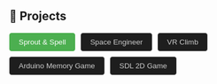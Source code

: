 ## 🚀 Projects

<style>
  .tab-container {
    display: flex;
    flex-wrap: wrap;
    gap: 10px;
    margin-bottom: 10px;
  }

  .tab-button {
    padding: 8px 16px;
    border: 1px solid #444;
    background-color: #1e1e1e;
    color: #ccc;
    cursor: pointer;
    border-radius: 4px;
    transition: background-color 0.2s ease, color 0.2s ease;
  }

  .tab-button:hover {
    background-color: #333;
    color: #fff;
  }

  .tab-button.active {
    background-color: #4caf50; /* muted green */
    color: #fff;
    border-color: #4caf50;
  }

  .tab-content {
    display: none;
    margin-top: 1rem;
  }

  .tab-content.active {
    display: block;
  }

  .feature-container {
  display: flex;
  flex-direction: row;
  align-items: flex-start;
  justify-content: space-between;
  gap: 20px;
  margin-bottom: 40px;
  flex-wrap: wrap;
}

.feature-description {
  flex: 1 1 60%;
  min-width: 300px;
}

.feature-preview {
  flex: 1 1 35%;
  min-width: 200px;
}

.feature-preview img {
  width: 100%;
  height: auto;
  border-radius: 8px;
  border: 1px solid #ccc;
}

</style>

<div class="tab-container">
  <button class="tab-button active" onclick="showTab('sprout')">Sprout & Spell</button>
  <button class="tab-button" onclick="showTab('space')">Space Engineer</button>
  <button class="tab-button" onclick="showTab('vr')">VR Climb</button>
  <button class="tab-button" onclick="showTab('arduino')">Arduino Memory Game</button>
  <button class="tab-button" onclick="showTab('sdl')">SDL 2D Game</button>

</div>

<div id="sprout" class="tab-content">
  <h3>🧙 Sprout & Spell</h3>

  <h4>🛠 Tools Used</h4>
  <div style="display: flex; flex-wrap: wrap; gap: 12px; align-items: center; margin-bottom: 1rem;">
    <img src="/assets/images/Unity6.png" alt="Unity6" title="Unity6" width="180" height="100" />
    <img src="/assets/images/csharp.png" alt="C#" title="C#" width="100" height="100" />
    <img src="/assets/images/netcode.png" alt="Netcode for GameObjects" title="Netcode for GameObjects" width="300" height="100" />
    <img src="/assets/images/Maya.png" alt="Maya" title="Maya" width="100" height="100" />
    <img src="/assets/images/audacity.png" alt="Audacity" title="Audacity" width="400" height="100" />
    <img src="/assets/images/krita.png" alt="krita" title="krita" width="290" height="100" />
    <img src="/assets/images/git.png" alt="Git" title="Git" width="190" height="190" />
  </div>

  <p>A procedurally generated dungeon crawler with scalable multiplayer systems, intelligent AI, and network-synced environments. Built using Unity and Netcode for GameObjects.</p>
  <p>🔗 <a href="https://gitlab.com/DoomHEADSHOT/sproutfps" target="_blank">View on Gitlab</a></p>

  <h4>🔹 Procedural Room Generation</h4>
  <p>Rooms are generated with just the X and Z axis using <code>Graphics.DrawMeshInstanced</code>. A decorations grid system populates each room with assets that feel naturally placed without looking random.</p>
  <img src="/assets/images/roomGenerator.gif" alt="Procedural Room Generation" width="1000" />

  <h4>🔹 Procedural Dungeon Generation</h4>
  <p>Five-step dungeon generation process:</p>
  <ol>
    <li>🧱 Random room placement with optional buffer to prevent overlap.</li>
    <img src="/assets/images/dungeon1.png" alt="Procedural Dungeon Generation" width="500" />
    <li>📐 Delaunay triangulation using Bowyer-Watson algorithm.</li>
    <img src="/assets/images/dungeon2.png" alt="Procedural Dungeon Generation" width="500" />
    <li>🌲 Minimum Spanning Tree (MST) with Prim’s algorithm for guaranteed connectivity.</li>
    <img src="/assets/images/dungeon3.png" alt="Procedural Dungeon Generation" width="500" />
    <li>🔄 Optional cycle creation with 12.5% extra edge inclusion.</li>
    <img src="/assets/images/dungeon4.png" alt="Procedural Dungeon Generation" width="500" />
    <li>🧭 A* pathfinding for hallway creation that adapts to terrain and layout.</li>
    <img src="/assets/images/dungeon5.gif" alt="Procedural Dungeon Generation" width="500" />
  </ol>

  <h4>🔹 Advanced AI Behavior</h4>
  <p>Expanded on <em>Space Engineer</em>'s AI system. Enemies now locate and pick up items around the map, adding them to their loot tables. They can also interact with world objects like doors and switches.</p>

  <h4>🔹 Multiplayer Networking</h4>
  <p>Built with <strong>Netcode for GameObjects</strong>:</p>
  <ul>
    <li>🌍 Synced procedural dungeon generation via seed sharing.</li>
    <li>🎭 Synced player and enemy animations.</li>
    <li>🧑‍🤝‍🧑 Fully multiplayer-ready AI interactions and combat systems.</li>
  </ul>
</div>

<div id="space" class="tab-content">
  <h3>🚀 Space Engineer</h3>

  <h4>🛠 Tools Used</h4>
  <div style="display: flex; flex-wrap: wrap; gap: 12px; align-items: center; margin-bottom: 1rem;">
    <img src="/assets/images/Unity.png" alt="Unity" title="Unity" width="150" height="150" />
    <img src="/assets/images/csharp.png" alt="C#" title="C#" width="100" height="100" />
    <img src="/assets/images/Mirror.jpg" alt="Mirror" title="Mirror" width="180" height="120" />
    <img src="/assets/images/Maya.png" alt="Maya" title="Maya" width="100" height="100" />
    <img src="/assets/images/audacity.png" alt="Audacity" title="Audacity" width="400" height="100" />
    <img src="/assets/images/krita.png" alt="krita" title="krita" width="290" height="100" />
    <img src="/assets/images/strapi.png" alt="strapi" title="strapi" width="456" height="110" />
    <img src="/assets/images/git.png" alt="Git" title="Git" width="190" height="190" />
  </div>

  <p>A sci-fi survival game featuring Souls-like combat mechanics, advanced AI behavior, and seamless multiplayer integration — all developed in Unity.</p>
  <p>🔗 <a href="https://gitlab.com/DoomHEADSHOT/spaceengineer" target="_blank">View on Gitlab</a></p>

  <h4>🔹 Player Movement & Combat</h4>
  <p>Implemented a Souls-like system with rolling, dodging, jumping, light/heavy attacks, and fluid combo transitions.</p>

  <h4>🔹 Advanced Animation System</h4>
  <p>Randomized animations, directional hit reactions, upper/lower body blending, and left/right hand-specific attacks.</p>

  <h4>🔹 RPG Stat Scaling</h4>
  <p>Integrated stamina, health, and damage scaling systems based on player stats.</p>

  <h4>🔹 Immersive Effects</h4>
  <p>Used hit angle-based VFX and randomized sound effects for more dynamic and visceral feedback during combat.</p>

  <h4>🔹 Interactions & Items</h4>
  <p>Players can interact with world objects and pickups for resources, weapons, or mission objectives.</p>

  <h4>🔹 Ranged & Melee Weapons</h4>
  <p>Laser guns, hammers, wrenches, and unarmed combat are all supported with unique attack styles.</p>

  <h4>🔹 AI State Machine</h4>
  <p>Custom AI system with Idle, Pursue, Combat Stance, and Attack states, including navigation and target prioritization.</p>

  <h4>🔹 Multiplayer Support</h4>
  <p>Used Mirror for fully networked combat, co-op, and exploration. Players can host sessions, join via code, or browse open lobbies.</p>

  <h4>🔹 Backend & Auth System</h4>
  <p>Connected Unity to Strapi backend. Players can sign up or log in with Discord, Patreon, Twitch, or email via OAuth and UnityWebView.</p>

  <h4>🔹 Save System</h4>
  <p>Created a JSON-based game save and load system to persist progress between sessions.</p>
</div>

<div id="vr" class="tab-content">
  <h3>🧗 VR Climber</h3>

  <h4>🛠 Tools Used</h4>
  <div style="display: flex; flex-wrap: wrap; gap: 12px; align-items: center; margin-bottom: 1rem;">
    <img src="/assets/images/Unity6.png" alt="Unity6" title="Unity6" width="180" height="100" />
    <img src="/assets/images/csharp.png" alt="C#" title="C#" width="100" height="100" />
    <img src="/assets/images/openXR.png" alt="OpenXR" title="OpenXR" width="190" height="100" />
    <img src="/assets/images/Maya.png" alt="Maya" title="Maya" width="100" height="100" />
    <img src="/assets/images/audacity.png" alt="Audacity" title="Audacity" width="400" height="100" />
    <img src="/assets/images/krita.png" alt="krita" title="krita" width="290" height="100" />
    <img src="/assets/images/git.png" alt="Git" title="Git" width="190" height="190" />

  </div>

  <p>Physics-based VR climbing game using OpenXR. Smash falling obstacles with a hammer, only if you swing it hard enough!</p>
  <p>🔗 <a href="https://gitlab.com/DoomHEADSHOT/vr_climb" target="_blank">View on Gitlab</a></p>

  <h4>🔹 Climbing Mechanic</h4>
  <p>Grab specific objects using VR controllers and pull yourself up to climb realistically.</p>

  <h4>🔹 Hand Animations</h4>
  <p>Implemented animated VR hands that react to grip and movement.</p>

  <h4>🔹 Physics-Based Weapons</h4>
  <p>Created tools that break falling objects—only when swung fast enough to trigger impact-based destruction.</p>

  <h4>🔹 Jumping Mechanic</h4>
  <p>Players can jump by pushing themselves off while climbing, allowing for tight-space maneuvers and parkour-style movement.</p>

  <h4>🔹 Environment Setup</h4>
  <p>Designed and optimized the 3D environment layout for immersive VR exploration.</p>
</div>

<div id="arduino" class="tab-content">
  <h3>🧠 Arduino-Based Memory Game</h3>

  <h4>🛠 Tools Used</h4>
  <div style="display: flex; flex-wrap: wrap; gap: 12px; align-items: center; margin-bottom: 1rem;">
    <img src="/assets/images/arduino.png" alt="Arduino" title="Arduino" width="144" height="88" />
    <img src="/assets/images/Qt.png" alt="Qt" title="Qt" width="174" height="174" />
    <img src="/assets/images/mySQL.png" alt="MySQL" title="MySQL" width="180" height="150" />
    <img src="/assets/images/C++.png" alt="C++" title="C++" width="180" height="180" />
    <img src="/assets/images/C.png" alt="C" title="C" width="180" height="180" />
    <img src="/assets/images/git.png" alt="Git" title="Git" width="190" height="190" />

  </div>

  <p>A mini memory game inspired by the sequence test on HumanBenchmark.com. Built using Arduino and Qt for touchscreen and database interaction.</p>
  <p>🔗 <a href="https://github.com/yourusername/arduino-memory-game" target="_blank">View on GitHub</a></p>

  <h4>🔹 Dynamic Memory Management</h4>
  <p>Allocated and deallocated memory dynamically during each game session to support varying levels of gameplay difficulty.</p>

  <h4>🔹 Scoring System & Database</h4>
  <p>Implemented a scoring system and connected it to a MySQL database via Qt to persist player scores.</p>

  <h4>🔹 LCD Touchscreen Calibration</h4>
  <p>Calibrated an LCD touchscreen to detect input accurately for responsive gameplay experience.</p>

  <video controls width="500" src="/assets/videos/memoryGame.mp4">Your browser does not support the video tag.</video>
</div>

<div id="sdl" class="tab-content">
  <h3>🎮 SDL 1.2 – 2D Platformer Game</h3>

  <h4>🛠 Tools Used</h4>
  <div style="display: flex; flex-wrap: wrap; gap: 12px; align-items: center; margin-bottom: 1rem;">
    <img src="/assets/images/SDL.png" alt="SDL" title="SDL" width="230" height="150" />
    <img src="/assets/images/C.png" alt="C" title="C" width="180" height="180" />
    <img src="/assets/images/git.png" alt="Git" title="Git" width="190" height="190" />
    <img src="/assets/images/gimp.png" alt="Gimp" title="Gimp" width="200" height="190" />
    <img src="/assets/images/audacity.png" alt="Audacity" title="Audacity" width="400" height="100" />
    <img src="/assets/images/photoshop.png" alt="Photoshop" title="Photoshop" width="210" height="210" />
    <img src="/assets/images/ubuntu.png" alt="Ubuntu" title="Ubuntu" width="200" height="190" />
  </div>

  <p>A side-scrolling 2D game built using SDL 1.2. Implemented animations, physics, enemies, and collision detection manually from scratch.</p>
  <p>🔗 <a href="https://github.com/yourusername/sdl2d-platformer" target="_blank">View on GitHub</a></p>

  <div class="feature-container">
    <div class="feature-description">
      <h4>🔹 Parabolic Jump</h4>
      <p>
        This feature simulates a jump using a quadratic formula, providing a natural arc to the character’s motion.
      </p>
      <pre><code class="language-c">
      void saut_parabolique(personne *pe,background b,SDL_Surface* screen)
      {
          pe->saut_x=pe->saut_x+1;
          SDL_BlitSurface(b.img2, &pe->pos1, b.img, &pe->pos1);
          pe->pos1.y=pe->saut_y-((pe->pente*(pe->saut_x)*(pe->saut_x))+(pe->sommet*pe->saut_x)+pe->max_jump);
          SDL_BlitSurface(pe->tab[pe->num], NULL, b.img, &pe->pos1);
          SDL_Flip(b.img);
      }
      </code></pre>
    </div>
    <div class="feature-preview">
      <img src="/assets/images/parabolic_jump.gif" alt="Jump Preview" />
    </div>
  </div>

  <div class="feature-container">
    <div class="feature-description">
      <h4>🔹 Quadratic Gravity</h4>
      <p>
        Simulates gravity using a downward parabolic motion for smoother and more realistic fall behavior.
      </p>
      <pre><code class="language-c">
      void gravite_parabolique(personne *pe,background b,SDL_Surface* screen)
      {
          pe->gravite_x=pe->gravite_x+pe->gravite;
          SDL_BlitSurface(b.img2, &pe->pos1, b.img, &pe->pos1);
          pe->pos1.y=pe->gravite_y-((pe->gravite_pente*(pe->gravite_x)*(pe->gravite_x)));
          SDL_BlitSurface(pe->tab[pe->num], NULL, b.img, &pe->pos1);
          SDL_Flip(b.img);
      }
      </code></pre>
    </div>
    <div class="feature-preview">
      <img src="/assets/images/parabolic_gravity.gif" alt="Gravity Preview" />
    </div>
  </div>

  <div class="feature-container">
    <div class="feature-description">
      <h4>🔹 Animated Obstacle Blocks</h4>
      <p>
        Implements wall-mounted moving blocks that protrude and retract at intervals, challenging the player’s timing and precision.
      </p>
      <pre><code class="language-c">
      void blocks_animation(background* bg,background* p,collision* obstacle,
                            char name[],int x,int y,int w,int h,
                            SDL_Surface* screen,int n,int ms,int diff)
      {
          int now = SDL_GetTicks();
          if (now > p->timer + (ms * p->niveau)) {
              if (p->niveau % (n * 2) == 0) p->pos2.x += p->pos2.w;
              p->pos1.x = x;
              if (p->niveau % (n * 2) != 0)
                  p->pos2.x += (p->mode * p->pos2.w);
              SDL_BlitSurface(bg->img1, &p->pos1, bg->img2, &p->pos1);
              SDL_BlitSurface(p->img, &p->pos2, bg->img2, &p->pos1);
              SDL_BlitSurface(bg->img2, &p->pos1, bg->img, &p->pos1);
              if (p->mode == -1) {
                  p->pos3.x = x + 5;
                  SDL_BlitSurface(p->mask, NULL, bg->mask, &p->pos3);
              } else if (p->mode == 1) {
                  p->pos3.x = x + 5;
                  SDL_BlitSurface(bg->img1, &p->pos3, bg->mask, &p->pos3);
              }
              if (p->niveau % n == 0) {
                  p->pos2.x -= p->pos2.w;
                  p->timer = now - (ms * (p->niveau + 1)) + diff;
                  p->mode *= -1;
              }
              p->niveau++;
          }
      }
      </code></pre>
    </div>
    <div class="feature-preview">
      <img src="/assets/images/block_animation.gif" alt="Block Animation Preview" />
      <img src="/assets/images/block_animation_collision.gif" alt="Block Animation Preview" />
      <img src="/assets/images/block_animation_collision_pillar.gif" alt="Block Animation Preview" />
      <img src="/assets/images/block_animation_collision_ledge.gif" alt="Block Animation Preview" />
    </div>
    
  </div>

    
  <div class="feature-container">
    <div class="feature-description">
      <h4>🔹 Whack-a-Mole Minigame</h4>
      <p>
        A fun and interactive minigame where players must hit monkeys that pop up randomly from barrels. The game tracks the score based on how many moles are hit within a time limit.
      </p>
      <pre><code class="language-c">
      void monkey_animation(enigme e,monkey* m,SDL_Surface* screen)
      {
          int now=SDL_GetTicks();

                      if(now>m->timer+(50*m->niveau))
                      {
                          m->pos_sprite.x=(m->pos_sprite.x+(m->status*m->pos_sprite.w))%(m->pos_sprite.w*6);
                          m->niveau++;

                          //printf("(niveau=%d x=%d y=%d)",m->niveau*m->status,m->pos_img.x,m->pos_img.y);
                          read_monkey(m);
                          SDL_BlitSurface(e.img1,&m->pos_img,screen,&m->pos_img);
                          SDL_BlitSurface(m->img,&m->pos_sprite,screen,&m->pos_img);    
                          SDL_UpdateRect(screen,m->pos_img.x,m->pos_img.y,m->pos_sprite.w,m->pos_sprite.h);

                          if(m->niveau%6==0 && m->status==1)
                          {
                              m->status=(-1)*m->status;
                          }
                          else if(m->niveau%6==0 && m->status==-1)
                              {
                                  SDL_BlitSurface(e.img1,&m->pos_img,screen,&m->pos_img);
                                  SDL_Flip(screen);
                                  m->status=0;
                                  m->enig_lvl=0;
                              } 
                      }    
      }
  </code></pre>
  </div>
    <div class="feature-preview">
      <img src="/assets/images/Whack-a-monkey.gif" alt="Whack-a-Mole Minigame Preview" />
    </div>
  </div>
  <div class="feature-container">
    <div class="feature-description">
      <h4>🔹 Split Screen Functionality</h4>
      <p>
        This function splits the screen in half for a multiplayer experience, allowing two characters to be displayed simultaneously on the screen.
      </p>
      <pre><code class="language-c">
      partage_ecran(scrolling *camera1, scrolling *camera2)
      {
          camera1->camera.w = camera1->camera.w / 2;
          camera2->camera.x = 0;
          camera2->camera.w = camera1->camera.w;
          camera2->camera.y = camera1->camera.y;
          camera2->camera.h = camera1->camera.h;
      }
      </code></pre>
    </div>
    <div class="feature-preview">
      <img src="/assets/images/Split_screen.gif" alt="Split Screen Preview" />
    </div>
  </div>

  <div class="feature-container">
    <div class="feature-description">
      <h4>🔹 Collision and Damage Detection</h4>
      <p>
        This function uses a mask background with color detection to determine if the player is colliding with walls or other objects that can cause damage.
      </p>
      <pre><code class="language-c">
      SDL_Color getpixel(background b, SDL_Rect pos)
      {
          SDL_Color color;
          Uint32 col = 0;
          char* pPosition = (char*)b.mask->pixels;
          pPosition += (b.mask->pitch * pos.y);
          pPosition += (b.mask->format->BytesPerPixel * pos.x);
          memcpy(&col, pPosition, b.mask->format->BytesPerPixel);
          SDL_GetRGB(col, b.mask->format, &color.r, &color.g, &color.b);
          return color;
      }
      </code></pre>
    </div>
    <div class="feature-preview">
      <img src="/assets/images/dmg_detection.gif" alt="Collision Detection Preview" />
      <img src="/assets/images/mask.jpg" alt="Background Mask Preview" />
    </div>
  </div>
</div>



<script>
  function showTab(tabId) {
    document.querySelectorAll('.tab-button').forEach(btn => btn.classList.remove('active'));
    document.querySelectorAll('.tab-content').forEach(div => div.classList.remove('active'));
    document.querySelectorAll(`[onclick*="${tabId}"]`).forEach(btn => btn.classList.add('active'));
    document.getElementById(tabId).classList.add('active');
  }
</script>

<!-- Prism CSS for dark theme -->
<link href="https://cdnjs.cloudflare.com/ajax/libs/prism/1.29.0/themes/prism-tomorrow.min.css" rel="stylesheet" />

<!-- Prism Core JS -->
<script src="https://cdnjs.cloudflare.com/ajax/libs/prism/1.29.0/prism.min.js"></script>

<!-- Language Support (e.g., C++, C#, Python) -->
<script src="https://cdnjs.cloudflare.com/ajax/libs/prism/1.29.0/components/prism-c.min.js"></script>
